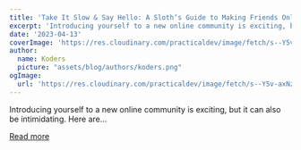 ```yaml
---
title: 'Take It Slow & Say Hello: A Sloth’s Guide to Making Friends Online'
excerpt: 'Introducing yourself to a new online community is exciting, but it can also be intimidating. Here are...'
date: '2023-04-13'
coverImage: 'https://res.cloudinary.com/practicaldev/image/fetch/s--Y5v-axNz--/c_imagga_scale,f_auto,fl_progressive,h_420,q_auto,w_1000/https://dev-to-uploads.s3.amazonaws.com/uploads/articles/vmnthwox330d9zptn9ur.png'
author:
  name: Koders
  picture: "assets/blog/authors/koders.png"
ogImage:
  url: 'https://res.cloudinary.com/practicaldev/image/fetch/s--Y5v-axNz--/c_imagga_scale,f_auto,fl_progressive,h_420,q_auto,w_1000/https://dev-to-uploads.s3.amazonaws.com/uploads/articles/vmnthwox330d9zptn9ur.png'
---
```


Introducing yourself to a new online community is exciting, but it can also be intimidating. Here are...

[Read more](https://dev.to/codenewbieteam/take-it-slow-say-hello-a-sloths-guide-to-making-friends-online-a61)
